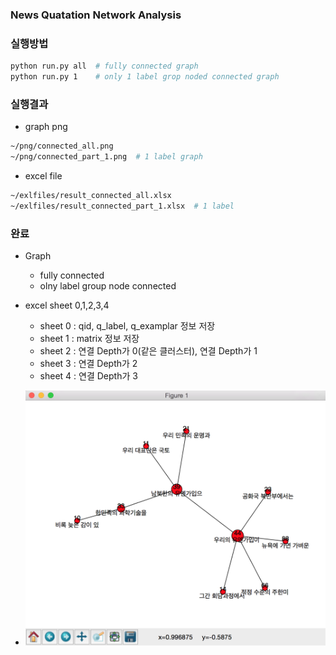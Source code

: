 ### News Quatation Network Analysis

### 실행방법
```sh
python run.py all  # fully connected graph
python run.py 1    # only 1 label grop noded connected graph
```

### 실행결과
   - graph png
```sh
~/png/connected_all.png
~/png/connected_part_1.png  # 1 label graph
```

   - excel file
```sh
~/exlfiles/result_connected_all.xlsx
~/exlfiles/result_connected_part_1.xlsx  # 1 label
```
### 완료
   - Graph
      - fully connected
      - olny label group node connected
   - excel sheet 0,1,2,3,4
      - sheet 0 : qid, q_label, q_examplar 정보 저장 
      - sheet 1 : matrix 정보 저장
      - sheet 2 : 연결 Depth가 0(같은 클러스터), 연결 Depth가 1
      - sheet 3 : 연결 Depth가 2
      - sheet 4 : 연결 Depth가 3

- ![connection](https://raw.githubusercontent.com/kowonsik/NQNA/master/png/connection_path.png)

